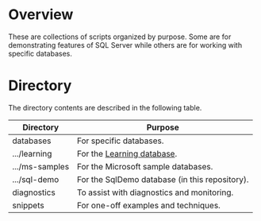 # Overview

These are collections of scripts organized by purpose. Some are for demonstrating features of SQL Server while others are for working with specific databases.

# Directory

The directory contents are described in the following table.

| Directory        | Purpose          |
|------------------|------------------|
| databases        | For specific databases. |
| .../learning      | For the [Learning database](../../../wiki/Learning-Database). |
| .../ms-samples    | For the Microsoft sample databases. |
| .../sql-demo      | For the SqlDemo database (in this repository). |
| diagnostics      | To assist with diagnostics and monitoring. |
| snippets         | For one-off examples and techniques. |
